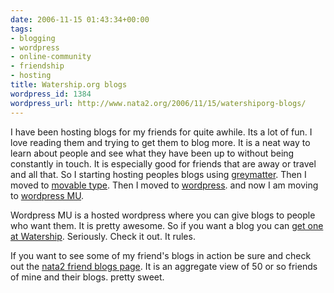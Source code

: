 ```yaml
---
date: 2006-11-15 01:43:34+00:00
tags:
- blogging
- wordpress
- online-community
- friendship
- hosting
title: Watership.org blogs
wordpress_id: 1384
wordpress_url: http://www.nata2.org/2006/11/15/watershiporg-blogs/
---
```


<p>I have been hosting blogs for my friends for quite awhile. Its a lot of fun. I love reading them and trying to get them to blog more. It is a neat way to learn about people and see what they have been up to without being constantly in touch. It is especially good for friends that are away or travel and all that. So I starting hosting peoples blogs using <a href="http://en.wikipedia.org/wiki/Greymatter">greymatter</a>. Then I moved to <a href="http://movabletype.com">movable type</a>. Then I moved to <a href="http://www.wordpress.org">wordpress</a>. and now I am moving to <a href="http://mu.wordpress.org/">wordpress MU</a>. </p> <p>Wordpress MU is a hosted wordpress where you can give blogs to people who want them. It is pretty awesome. So if you want a blog you can <a href="http://watership.org/wp-signup.php">get one at Watership</a>. Seriously. Check it out. It rules. </p> <p>If you want to see some of my friend's blogs in action be sure and check out the <a href="http://blogs.nata2.org/">nata2 friend blogs page</a>. It is an aggregate view of 50 or so friends of mine and their blogs. pretty sweet. </p>